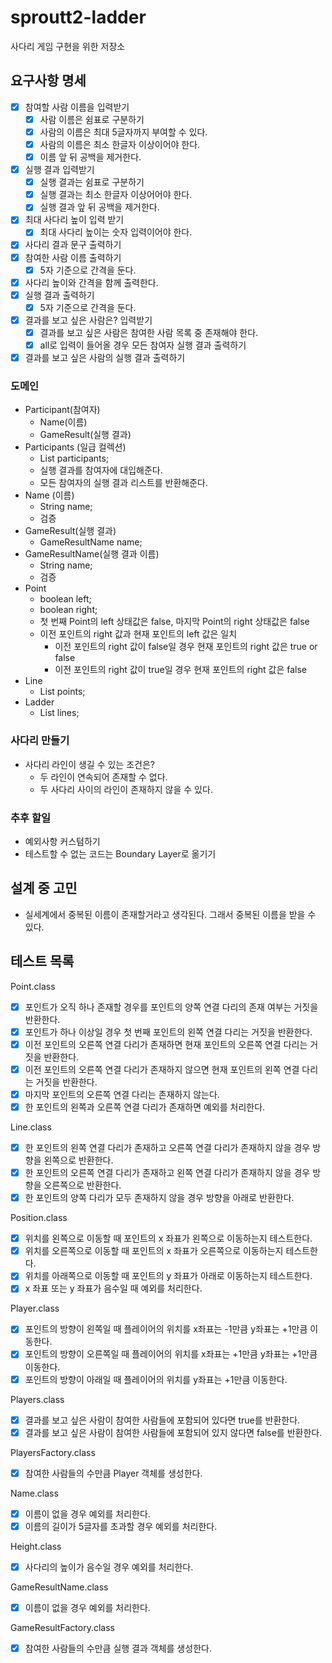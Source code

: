 # sproutt2-ladder
사다리 게임 구현을 위한 저장소

## 요구사항 명세

-[x] 참여할 사람 이름을 입력받기
  -[x] 사람 이름은 쉼표로 구분하기
  -[x] 사람의 이름은 최대 5글자까지 부여할 수 있다.
  -[x] 사람의 이름은 최소 한글자 이상이어야 한다. 
  -[x] 이름 앞 뒤 공백을 제거한다.
-[x] 실행 결과 입력받기
  -[x] 실행 결과는 쉼표로 구분하기
  -[x] 실행 결과는 최소 한글자 이상어어야 한다. 
  -[x] 실행 결과 앞 뒤 공백을 제거한다.
-[x] 최대 사다리 높이 입력 받기
  -[x] 최대 사다리 높이는 숫자 입력이어야 한다.
-[x] 사다리 결과 문구 출력하기
-[x] 참여한 사람 이름 출력하기
  -[x] 5자 기준으로 간격을 둔다.
-[x] 사다리 높이와 간격을 함께 출력한다.
-[x] 실행 결과 출력하기
  -[x] 5자 기준으로 간격을 둔다.
-[x] 결과를 보고 싶은 사람은? 입력받기
  -[x] 결과를 보고 싶은 사람은 참여한 사람 목록 중 존재해야 한다. 
  -[x] all로 입력이 들어올 경우 모든 참여자 실행 결과 출력하기
-[x] 결과를 보고 싶은 사람의 실행 결과 출력하기

### 도메인
* Participant(참여자)
  * Name(이름)
  * GameResult(실행 결과)
* Participants (일급 컬렉션)
  * List<Participant> participants;
  * 실행 결과를 참여자에 대입해준다.
  * 모든 참여자의 실행 결과 리스트를 반환해준다.
* Name (이름)
  * String name;
  * 검증
* GameResult(실행 결과)
  * GameResultName name;
* GameResultName(실행 결과 이름) 
  * String name;
  * 검증
* Point
  * boolean left;
  * boolean right;
  * 첫 번째 Point의 left 상태값은 false, 마지막 Point의 right 상태값은 false
  * 이전 포인트의 right 값과 현재 포인트의 left 값은 일치
    * 이전 포인트의 right 값이 false일 경우 현재 포인트의 right 값은 true or false
    * 이전 포인트의 right 값이 true일 경우 현재 포인트의 right 값은 false
* Line
  * List<Point> points;
* Ladder
  * List<Line> lines;
  
### 사다리 만들기
* 사다리 라인이 생길 수 있는 조건은?
  * 두 라인이 연속되어 존재할 수 없다.
  * 두 사다리 사이의 라인이 존재하지 않을 수 있다.
  
### 추후 할일
* 예외사항 커스텀하기
* 테스트할 수 없는 코드는 Boundary Layer로 옮기기

## 설계 중 고민
* 실세계에서 중복된 이름이 존재할거라고 생각된다. 그래서 중복된 이름을 받을 수 있다.

## 테스트 목록
Point.class
-[x] 포인트가 오직 하나 존재할 경우를 포인트의 양쪽 연결 다리의 존재 여부는 거짓을 반환한다.
-[x] 포인트가 하나 이상일 경우 첫 번째 포인트의 왼쪽 연결 다리는 거짓을 반환한다.
-[x] 이전 포인트의 오른쪽 연결 다리가 존재하면 현재 포인트의 오른쪽 연결 다리는 거짓을 반환한다.
-[x] 이전 포인트의 오른쪽 연결 다리가 존재하지 않으면 현재 포인트의 왼쪽 연결 다리는 거짓을 반환한다.
-[x] 마지막 포인트의 오른쪽 연결 다리는 존재하지 않는다.
-[x] 한 포인트의 왼쪽과 오른쪽 연결 다리가 존재하면 예외를 처리한다.
  
Line.class
-[x] 한 포인트의 왼쪽 연결 다리가 존재하고 오른쪽 연결 다리가 존재하지 않을 경우 방향을 왼쪽으로 반환한다.
-[x] 한 포인트의 오른쪽 연결 다리가 존재하고 왼쪽 연결 다리가 존재하지 않을 경우 방향을 오른쪽으로 반환한다.
-[x] 한 포인트의 양쪽 다리가 모두 존재하지 않을 경우 방향을 아래로 반환한다.

Position.class
-[x] 위치를 왼쪽으로 이동할 때 포인트의 x 좌표가 왼쪽으로 이동하는지 테스트한다.
-[x] 위치를 오른쪽으로 이동할 때 포인트의 x 좌표가 오른쪽으로 이동하는지 테스트한다.
-[x] 위치를 아래쪽으로 이동할 때 포인트의 y 좌표가 아래로 이동하는지 테스트한다.
-[x] x 좌표 또는 y 좌표가 음수일 때 예외를 처리한다.

Player.class
-[x] 포인트의 방향이 왼쪽일 때 플레이어의 위치를 x좌표는 -1만큼 y좌표는 +1만큼 이동한다.
-[x] 포인트의 방향이 오른쪽일 때 플레이어의 위치를 x좌표는 +1만큼 y좌표는 +1만큼 이동한다.
-[x] 포인트의 방향이 아래일 때 플레이어의 위치를 y좌표는 +1만큼 이동한다.

Players.class
-[x] 결과를 보고 싶은 사람이 참여한 사람들에 포함되어 있다면 true를 반환한다.
-[x] 결과를 보고 싶은 사람이 참여한 사람들에 포함되어 있지 않다면 false를 반환한다.

PlayersFactory.class
-[x] 참여한 사람들의 수만큼 Player 객체를 생성한다.

Name.class
-[x] 이름이 없을 경우 예외를 처리한다.
-[x] 이름의 길이가 5글자를 초과할 경우 예외를 처리한다.

Height.class
-[x] 사다리의 높이가 음수일 경우 예외를 처리한다.

GameResultName.class
-[x] 이름이 없을 경우 예외를 처리한다.

GameResultFactory.class
-[x] 참여한 사람들의 수만큼 실행 결과 객체를 생성한다.